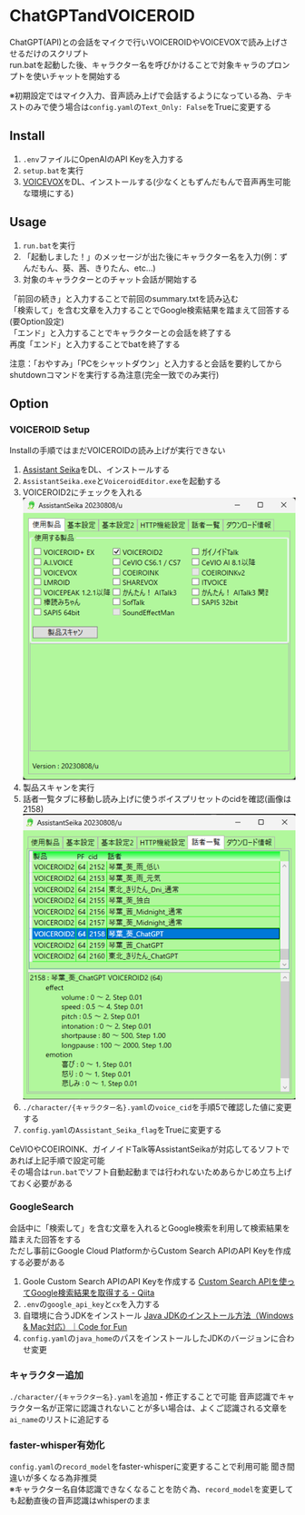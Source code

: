 # ChatGPTandVOICEROID
ChatGPT(API)との会話をマイクで行いVOICEROIDやVOICEVOXで読み上げさせるだけのスクリプト  
run.batを起動した後、キャラクター名を呼びかけることで対象キャラのプロンプトを使いチャットを開始する  
  
※初期設定ではマイク入力、音声読み上げで会話するようになっている為、テキストのみで使う場合は`config.yaml`の`Text_Only: False`をTrueに変更する  

## Install
1. `.env`ファイルにOpenAIのAPI Keyを入力する
2. `setup.bat`を実行
3. [VOICEVOX](https://voicevox.hiroshiba.jp/)をDL、インストールする(少なくともずんだもんで音声再生可能な環境にする)

## Usage
1. `run.bat`を実行
2. 「起動しました！」のメッセージが出た後にキャラクター名を入力(例：ずんだもん、葵、茜、きりたん、etc...)
3. 対象のキャラクターとのチャット会話が開始する
  
「前回の続き」と入力することで前回のsummary.txtを読み込む  
「検索して」を含む文章を入力することでGoogle検索結果を踏まえて回答する(要Option設定)  
「エンド」と入力することでキャラクターとの会話を終了する  
再度「エンド」と入力することでbatを終了する  
  
注意：「おやすみ」「PCをシャットダウン」と入力すると会話を要約してからshutdownコマンドを実行する為注意(完全一致でのみ実行)  

## Option
### VOICEROID Setup
Installの手順ではまだVOICEROIDの読み上げが実行できない  
1. [Assistant Seika](https://wiki.hgotoh.jp/documents/tools/assistantseika/assistantseika-001a)をDL、インストールする
2. `AssistantSeika.exe`と`VoiceroidEditor.exe`を起動する
3. VOICEROID2にチェックを入れる
![](attachments/2023-11-06-22-10-06.png)
4. 製品スキャンを実行
5. 話者一覧タブに移動し読み上げに使うボイスプリセットのcidを確認(画像は2158)
![](attachments/2023-11-06-22-16-01.png)
6. `./character/{キャラクター名}.yaml`の`voice_cid`を手順5で確認した値に変更する
7. `config.yaml`の`Assistant_Seika_flag`をTrueに変更する
  
CeVIOやCOEIROINK、ガイノイドTalk等AssistantSeikaが対応してるソフトであれば上記手順で設定可能  
その場合は`run.bat`でソフト自動起動までは行われないためあらかじめ立ち上げておく必要がある  

### GoogleSearch
会話中に「検索して」を含む文章を入れるとGoogle検索を利用して検索結果を踏まえた回答をする  
ただし事前にGoogle Cloud PlatformからCustom Search APIのAPI Keyを作成する必要がある  

1. Goole Custom Search APIのAPI Keyを作成する
[Custom Search APIを使ってGoogle検索結果を取得する - Qiita](https://qiita.com/zak_y/items/42ca0f1ea14f7046108c)
2. `.env`の`google_api_key`と`cx`を入力する
3. 自環境に合うJDKをインストール
[Java JDKのインストール方法（Windows &#038; Mac対応）｜Code for Fun](https://codeforfun.jp/how-to-install-java-jdk-on-windows-and-mac/)
4. `config.yaml`の`java_home`のパスをインストールしたJDKのバージョンに合わせ変更

### キャラクター追加
`./character/{キャラクター名}.yaml`を追加・修正することで可能
音声認識でキャラクター名が正常に認識されないことが多い場合は、よくご認識される文章を`ai_name`のリストに追記する  

### faster-whisper有効化
`config.yaml`の`record_model`をfaster-whisperに変更することで利用可能
聞き間違いが多くなる為非推奨  
※キャラクター名自体認識できなくなることを防ぐ為、`record_model`を変更しても起動直後の音声認識はwhisperのまま
